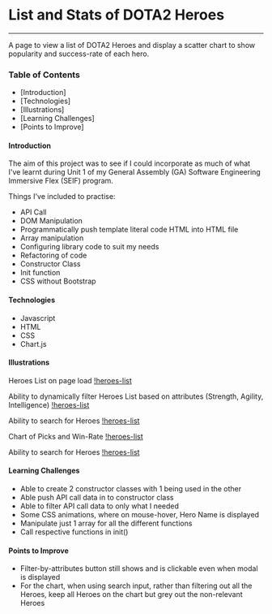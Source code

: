 # List and Stats of DOTA2 Heroes
---
A page to view a list of DOTA2 Heroes and display a scatter chart to show popularity and success-rate of each hero.
### Table of Contents
- [Introduction]
- [Technologies]
- [Illustrations]
- [Learning Challenges]
- [Points to Improve]

#### Introduction
The aim of this project was to see if I could incorporate as much of what I've learnt during Unit 1 of my General Assembly (GA) Software Engineering Immersive Flex (SEIF) program.

Things I've included to practise:
- API Call
- DOM Manipulation
- Programmatically push template literal code HTML into HTML file
- Array manipulation
- Configuring library code to suit my needs
- Refactoring of code
- Constructor Class
- Init function
- CSS without Bootstrap

#### Technologies
- Javascript
- HTML
- CSS
- Chart.js

#### Illustrations
Heroes List on page load
[!heroes-list](./images/list-of-heroes.png)

Ability to dynamically filter Heroes List based on attributes (Strength, Agility, Intelligence)
[!heroes-list](./images/list-of-heroes-multiple-filters.png)

Ability to search for Heroes
[!heroes-list](./images/list-of-heroes-search.png)

Chart of Picks and Win-Rate
[!heroes-list](./images/list-of-heroes-search.png)

Ability to search for Heroes
[!heroes-list](./images/DOTA2Charts-Search-AdobeExpress-L.gif)

#### Learning Challenges
- Able to create 2 constructor classes with 1 being used in the other
- Able push API call data in to constructor class
- Able to filter API call data to only what I needed
- Some CSS animations, where on mouse-hover, Hero Name is displayed
- Manipulate just 1 array for all the different functions
- Call respective functions in init()


#### Points to Improve
- Filter-by-attributes button still shows and is clickable even when modal is displayed
- For the chart, when using search input, rather than filtering out all the Heroes, keep all Heroes on the chart but grey out the non-relevant Heroes
